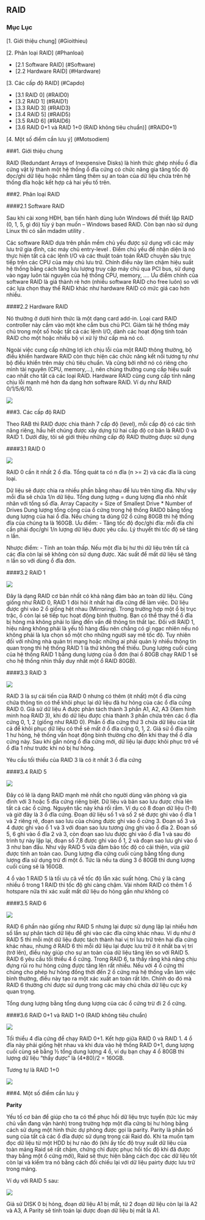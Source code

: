 ## RAID

### Mục Lục

[1. Giới thiệu chung] (#Gioithieu)

[2. Phân loại RAID] (#Phanloai)
- [2.1 Software RAID] (#Software)
- [2.2 Hardware RAID] (#Hardware)

[3. Các cấp độ RAID] (#Capdo)
- [3.1 RAID 0] (#RAID0)
- [3.2 RAID 1] (#RAID1)
- [3.3 RAID 3] (#RAID3)
- [3.4 RAID 5] (#RAID5)
- [3.5 RAID 6] (#RAID6)
- [3.6 RAID 0+1 và RAID 1+0 (RAID không tiêu chuẩn)] (#RAID0+1)

[4. Một số điểm cần lưu ý] (#Motsodiem)

<a name="Gioithieu"></a>
###1. Giới thiệu chung

RAID (Redundant Arrays of Inexpensive Disks) là hình thức ghép nhiều ổ đĩa cứng vật lý thành một hệ thống ổ đĩa cứng có chức năng gia tăng tốc độ đọc/ghi dữ liệu hoặc nhằm tăng thêm sự an toàn của dữ liệu chứa trên hệ thống đĩa hoặc kết hợp cả hai yếu tố trên.

<a name="Phanloai"></a>
###2. Phân loại RAID

<a name="Software"></a>
####2.1 Software RAID

Sau khi cài xong HĐH, bạn tiến hành dùng luôn Windows để thiết lập RAID (0, 1, 5, gì đó) tùy ý bạn muốn – Windows based RAID. Còn bạn nào sử dụng Linux thì có sẵn mdadm utility .

Các software RAID dựa trên phần mềm chủ yếu được sử dụng với các máy lưu trữ gia đình, các máy chủ entry-level . Điểm chủ yếu để nhận diện là nó thực hiện tất cả các lệnh I/O và các thuật toán toán RAID chuyên sâu trực tiếp trên các CPU của máy chủ lưu trữ. Chính điều này làm chậm hiệu suất hệ thống bằng cách tăng lưu lượng truy cập máy chủ qua PCI bus, sử dụng vào ngay luôn tài nguyên của hệ thống CPU, memory, .... Ưu điểm chính của software RAID là giá thành rẻ hơn (nhiều software RAID cho free luôn) so với các lựa chọn thay thế RAID khác như hardware RAID có mức giá cao hơn nhiều.

<a name="Hardware"></a>
####2.2 Hardware RAID

Nó thường ở dưới hình thức là một dạng card add-in. Loại card RAID controller này cắm vào một khe cắm bus chủ PCI. Giảm tải hệ thống máy chủ trong một số hoặc tất cả các lệnh I/O, dành các hoạt động tính toán RAID cho một hoặc nhiều bộ vi xử lý thứ cấp mà nó có.

Ngoài việc cung cấp những lợi ích chịu lỗi của một RAID thông thường, bộ điều khiển hardware RAID còn thực hiện các chức năng kết nối tương tự như bộ điều khiển trên máy chủ tiêu chuẩn. Và cũng bởi nhờ nó có riêng cho mình tài nguyên (CPU, memory,...), nên chúng thường cung cấp hiệu suất cao nhất cho tất cả các loại RAID. Hardware RAID cũng cung cấp tính năng chịu lỗi mạnh mẽ hơn đa dạng hơn software RAID. Ví dụ như RAID 0/1/5/6/10. 

<img src="http://i.imgur.com/cu2YLnm.png">

<a name="Capdo"></a>
###3. Các cấp độ RAID

Theo RAB thì RAID được chia thành 7 cấp độ (level), mỗi cấp độ có các tính năng riêng, hầu hết chúng được xây dựng từ hai cấp độ cơ bản là RAID 0 và RAID 1. Dưới đây, tôi sẽ giới thiệu những cấp độ RAID thường được sử dụng

<a name="RAID0"></a>
####3.1 RAID 0

<img src="http://i.imgur.com/5BvD8Qs.png">

RAID 0 cần ít nhất 2 ổ đĩa. Tổng quát ta có n đĩa (n >= 2) và các đĩa là cùng loại.

Dữ liệu sẽ được chia ra nhiều phần bằng nhau để lưu trên từng đĩa. Như vậy mỗi đĩa sẽ chứa 1/n dữ liệu. Tổng dung lượng = dung lượng đĩa nhỏ nhất nhân với tổng số đĩa. Array Capacity = Size of Smallest Drive * Number of Drives Dung lượng tổng cộng của ổ cứng trong hệ thống RAID0 bằng tổng dung lượng của hai ổ đĩa. Nếu chúng ta dùng 02 ổ cứng 80GB thì hệ thống đĩa của chúng ta là 160GB. Ưu điểm: - Tăng tốc độ đọc/ghi đĩa: mỗi đĩa chỉ cần phải đọc/ghi 1/n lượng dữ liệu được yêu cầu. Lý thuyết thì tốc độ sẽ tăng n lần.

Nhược điểm: - Tính an toàn thấp. Nếu một đĩa bị hư thì dữ liệu trên tất cả các đĩa còn lại sẽ không còn sử dụng được. Xác suất để mất dữ liệu sẽ tăng n lần so với dùng ổ đĩa đơn.

<a name="RAID1"></a>
####3.2 RAID 1

<img src="http://i.imgur.com/ZE42imP.png">

Đây là dạng RAID cơ bản nhất có khả năng đảm bảo an toàn dữ liệu. Cũng giống như RAID 0, RAID 1 đòi hỏi ít nhất hai đĩa cứng để làm việc. Dữ liệu được ghi vào 2 ổ giống hệt nhau (Mirroring). Trong trường hợp một ổ bị trục trặc, ổ còn lại sẽ tiếp tục hoạt động bình thường. Bạn có thể thay thế ổ đĩa bị hỏng mà không phải lo lắng đến vấn đề thông tin thất lạc. Đối với RAID 1, hiệu năng không phải là yếu tố hàng đầu nên chẳng có gì ngạc nhiên nếu nó không phải là lựa chọn số một cho những người say mê tốc độ. Tuy nhiên đối với những nhà quản trị mạng hoặc những ai phải quản lý nhiều thông tin quan trọng thì hệ thống RAID 1 là thứ không thể thiếu. Dung lượng cuối cùng của hệ thống RAID 1 bằng dung lượng của ổ đơn (hai ổ 80GB chạy RAID 1 sẽ cho hệ thống nhìn thấy duy nhất một ổ RAID 80GB).

<a name="RAID3"></a>
####3.3 RAID 3

<img src="http://i.imgur.com/D44MeGZ.png">

RAID 3 là sự cải tiến của RAID 0 nhưng có thêm (ít nhất) một ổ đĩa cứng chứa thông tin có thể khôi phục lại dữ liệu đã hư hỏng của các ổ đĩa cứng RAID 0. Giả sử dữ liệu A được phân tách thành 3 phần A1, A2, A3 (Xem hình minh hoạ RAID 3), khi đó dữ liệu được chia thành 3 phần chứa trên các ổ đĩa cứng 0, 1, 2 (giống như RAID 0). Phần ổ đĩa cứng thứ 3 chứa dữ liệu của tất cả để khôi phục dữ liệu có thể sẽ mất ở ổ đĩa cứng 0, 1, 2. Giả sử ổ đĩa cứng 1 hư hỏng, hệ thống vẫn hoạt động bình thường cho đến khi thay thế ổ đĩa cứng này. Sau khi gắn nóng ổ đĩa cứng mới, dữ liệu lại được khôi phục trở về ổ đĩa 1 như trước khi nó bị hư hỏng.

Yêu cầu tối thiểu của RAID 3 là có ít nhất 3 ổ đĩa cứng

<a name="RAID5"></a>
####3.4 RAID 5

<img src="http://i.imgur.com/p3qEKgM.png">

Đây có lẽ là dạng RAID mạnh mẽ nhất cho người dùng văn phòng và gia đình với 3 hoặc 5 đĩa cứng riêng biệt. Dữ liệu và bản sao lưu được chia lên tất cả các ổ cứng. Nguyên tắc này khá rối rắm. Ví dụ có 8 đoạn dữ liệu (1-8) và giờ đây là 3 ổ đĩa cứng. Đoạn dữ liệu số 1 và số 2 sẽ được ghi vào ổ đĩa 1 và 2 riêng rẽ, đoạn sao lưu của chúng được ghi vào ổ cứng 3. Đoạn số 3 và 4 được ghi vào ổ 1 và 3 với đoạn sao lưu tương ứng ghi vào ổ đĩa 2. Đoạn số 5, 6 ghi vào ổ đĩa 2 và 3, còn đoạn sao lưu được ghi vào ổ đĩa 1 và sau đó trình tự này lặp lại, đoạn số 7,8 được ghi vào ổ 1, 2 và đoạn sao lưu ghi vào ổ 3 như ban đầu. Như vậy RAID 5 vừa đảm bảo tốc độ có cải thiện, vừa giữ được tính an toàn cao. Dung lượng đĩa cứng cuối cùng bằng tổng dung lượng đĩa sử dụng trừ đi một ổ. Tức là nếu ta dùng 3 ổ 80GB thì dung lượng cuối cùng sẽ là 160GB.

4 ổ vào 1 RAID 5 là tối ưu cả về tốc độ lẫn xác suất hỏng. Chú ý là càng nhiều ổ trong 1 RAID thì tốc độ ghi càng chậm. Vài nhóm RAID có thêm 1 ổ hotspare nữa thì xác xuất mất dữ liệu do hỏng gần như không có
 
<a name="RAID6"></a>
####3.5 RAID 6
 
<img src="http://i.imgur.com/8XuBOMh.png">
 
RAID 6 phần nào giống như RAID 5 nhưng lại được sử dụng lặp lại nhiều hơn số lần sự phân tách dữ liệu để ghi vào các đĩa cứng khác nhau. Ví dụ như ở RAID 5 thì mỗi một dữ liệu được tách thành hai vị trí lưu trữ trên hai đĩa cứng khác nhau, nhưng ở RAID 6 thì mỗi dữ liệu lại được lưu trữ ở ít nhất ba vị trí (trở lên), điều này giúp cho sự an toàn của dữ liệu tăng lên so với RAID 5.
RAID 6 yêu cầu tối thiểu 4 ổ cứng. Trong RAID 6, ta thấy rằng khả năng chịu đựng rủi ro hư hỏng cứng được tăng lên rất nhiều. Nếu với 4 ổ cứng thì chúng cho phép hư hỏng đồng thời đến 2 ổ cứng mà hệ thống vẫn làm việc bình thường, điều này tạo ra một xác xuất an toàn rất lớn. Chính do đó mà RAID 6 thường chỉ được sử dụng trong các máy chủ chứa dữ liệu cực kỳ quan trọng.

Tổng dung lượng bằng tổng dung lượng của các ổ cứng trừ đi 2 ổ cứng.

<a name="RAID0+1"></a>
####3.6 RAID 0+1 và RAID 1+0 (RAID không tiêu chuẩn)

<img src="http://i.imgur.com/rUATgZq.png">

Tối thiểu 4 đĩa cứng để chạy RAID 0+1. Kết hợp giữa RAID 0 và RAID 1. 4 ổ đĩa này phải giống hệt nhau và khi đưa vào hệ thống RAID 0+1, dung lượng cuối cùng sẽ bằng ½ tổng dung lượng 4 ổ, ví dụ bạn chạy 4 ổ 80GB thì lượng dữ liệu “thấy được” là (4*80)/2 = 160GB.

Tương tự là RAID 1+0

<img src="http://i.imgur.com/n6BDcHk.png">

<a name="Motsodiem"></a>
###4. Một số điểm cần lưu ý

**Parity**

Yếu tố cơ bản để giúp cho ta có thể phục hồi dữ liệu trực tuyến (tức lúc máy chủ vẫn đang vận hành) trong trường hợp một đĩa cứng bị hư hỏng bằng cách sử dụng một hình thức dự phòng được gọi là parity. Parity là phần bổ sung của tất cả các ổ đĩa được sử dụng trong cái Raid đó. Khi ta muốn tạm đọc dữ liệu từ một HDD bị hư nào đó (khi ấy tốc độ truy xuất dữ liệu của toàn mảng Raid sẽ rất chậm, chứng chỉ được phục hồi tốc độ khi đã được thay bằng một ổ cứng mới), Raid sẽ thực hiện bằng cách đọc các dữ liệu tốt còn lại và kiểm tra nó bằng cách đối chiếu lại với dữ liệu pairty được lưu trữ trong mảng.

Ví dụ với RAID 5 sau:

<img src="http://i.imgur.com/1on4aKl.png">

Giả sử DISK 0 bị hỏng, đoạn dữ liệu A1 bị mất, từ 2 đoạn dữ liệu còn lại là A2 và A3, A Parity sẽ tính toán lại được đoạn dữ liệu bị mất là A1.
